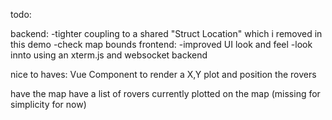 todo:

backend:
-tighter coupling to a shared "Struct Location" which i removed in this demo
-check map bounds 
frontend:
-improved UI look and feel
-look innto using an xterm.js and websocket backend

nice to haves:
Vue Component to render a X,Y plot and position the rovers


have the map have a list of rovers currently plotted on the map (missing for simplicity for now)